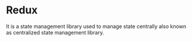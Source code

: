# Redux
It is a state management library used to manage state centrally also known as centralized state management library.